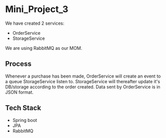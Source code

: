 # Mini_Project_3
We have created 2 services:
- OrderService
- StorageService

We are using RabbitMQ as our MOM.

## Process
Whenever a purchase has been made, OrderService will create an event to a queue StorageService listen to. StorageService will thereafter update it's DB/storage according to the order created. Data sent by OrderService is in JSON format. 

## Tech Stack
- Spring boot
- JPA
- RabbitMQ
